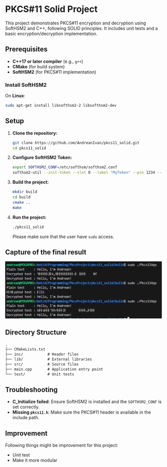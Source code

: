 # PKCS#11 Solid Project

This project demonstrates PKCS#11 encryption and decryption using SoftHSM2 and C++, following SOLID principles. It includes unit tests and a basic encryption/decryption implementation.

## Prerequisites

- **C++17 or later compiler** (e.g., `g++`)
- **CMake** (for build system)
- **SoftHSM2** (for PKCS#11 implementation)

### Install SoftHSM2

On **Linux**:

```bash
sudo apt-get install libsofthsm2-2 libsofthsm2-dev
```

## Setup

1. **Clone the repository:**

   ```bash
   git clone https://github.com/AndreanIvan/pkcs11_solid.git
   cd pkcs11_solid
   ```

2. **Configure SoftHSM2 Token:**

   ```bash
   export SOFTHSM2_CONF=/etc/softhsm/softhsm2.conf
   softhsm2-util --init-token --slot 0 --label "MyToken" --pin 1234 --so-pin 0000
   ```

3. **Build the project:**

   ```bash
   mkdir build
   cd build
   cmake ..
   make
   ```

4. **Run the project:**

   ```bash
   ./pkcs11_solid
   ```
   Please make sure that the user have `sudo` access.

## Capture of the final result

![Result Capture](./result_capture.png)

## Directory Structure

```
.
├── CMakeLists.txt
├── inc/           # Header files
├── lib/           # External libraries
├── src/           # Source files
├── main.cpp       # Application entry point
└── test/          # Unit tests
```

## Troubleshooting

- **C_Initialize failed**: Ensure SoftHSM2 is installed and the `SOFTHSM2_CONF` is set correctly.
- **Missing `pkcs11.h`**: Make sure the PKCS#11 header is available in the include path.

## Improvement

Following things might be improvement for this project:
- Unit test
- Make it more modular
